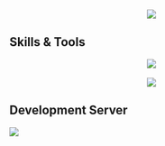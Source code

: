
<p align="center">
  <br>
  <img src="https://lanyard.cnrad.dev/api/478383244186746880">
</p>

## Skills & Tools
<p align="center">
    <img src="https://skillicons.dev/icons?discord,bots,github,js,lua,ps,&theme=dark">
    <br>
    <br>
    <img src="[![Top Langs](https://github-readme-stats.vercel.app/api/top-langs/?username=envisiondev&layout=compact&theme=vision-friendly-dark)](https://github.com/anuraghazra/github-readme-stats)">
</p>

## Development Server
<div>
  <a href="https://discord.gg/crossoverarena">
     <img src="[https://discord.com/api/guilds/925526156290175026/widget.png?style=banner3](https://discord.com/api/guilds/1069170861661225020/widget.png?style=banner3)">
  </a>
</div>
